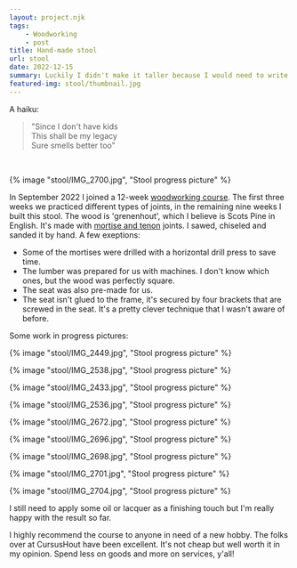 ```yaml
---
layout: project.njk
tags: 
    - Woodworking
    - post
title: Hand-made stool
url: stool
date: 2022-12-15
summary: Luckily I didn't make it taller because I would need to write more text here to have the thumbnail align nicely with the image. This sentence won't make sense if you're reading this on your phone.
featured-img: stool/thumbnail.jpg
---
```


<!-- <blockquote>
"Four legs and a seat<br />
Closest thing to giving birth<br />
I will ever feel"<br />
</blockquote> -->

A haiku: 
<blockquote>
"Since I don't have kids<br />
This shall be my legacy<br />
Sure smells better too"<br />
</blockquote>
<br>


{% image "stool/IMG_2700.jpg", "Stool progress picture" %}

In September 2022 I joined a 12-week [woodworking course](https://cursushout.nl/cursussen/particulier/houtbewerking-1/). The first three weeks we practiced different types of joints, in the remaining nine weeks I built this stool. The wood is 'grenenhout', which I believe is Scots Pine in English. It's made with [mortise and tenon](https://en.wikipedia.org/wiki/Mortise_and_tenon) joints. I sawed, chiseled and sanded it by hand. A few exeptions:

- Some of the mortises were drilled with a horizontal drill press to save time.
- The lumber was prepared for us with machines. I don't know which ones, but the wood was perfectly square.
- The seat was also pre-made for us.
- The seat isn't glued to the frame, it's secured by four brackets that are screwed in the seat. It's a pretty clever technique that I wasn't aware of before.

Some work in progress pictures: 

{% image "stool/IMG_2449.jpg", "Stool progress picture" %}

<!-- {% image "stool/IMG_2533.jpg", "Stool progress picture" %} -->

{% image "stool/IMG_2538.jpg", "Stool progress picture" %}

{% image "stool/IMG_2433.jpg", "Stool progress picture" %}

{% image "stool/IMG_2536.jpg", "Stool progress picture" %}

{% image "stool/IMG_2672.jpg",  "Stool progress picture" %}

{% image "stool/IMG_2696.jpg", "Stool progress picture" %}

{% image "stool/IMG_2698.jpg", "Stool progress picture" %}

{% image "stool/IMG_2701.jpg", "Stool progress picture" %}

{% image "stool/IMG_2704.jpg", "Stool progress picture" %}

I still need to apply some oil or lacquer as a finishing touch but I'm really happy with the result so far.

I highly recommend the course to anyone in need of a new hobby. The folks over at CursusHout have been excellent. It's not cheap but well worth it in my opinion. Spend less on goods and more on services, y'all!

<!-- To celebrate the completion of this project, I asked an AI to write a  love story about me and my stool.

<blockquote>
## The love seat <small>(By ChatGPT)</small>

Berend was a skilled craftsman who spent his days carefully crafting beautiful pieces of furniture from the finest woods. His greatest joy was creating hand-made wooden stools, each one unique and full of character.

One day, as Berend was working on a particularly intricate stool, he looked up and saw a beautiful woman named Elle walking by his workshop. She stopped to admire his work, and Berend was struck by her kind eyes and gentle smile.

From that moment on, Berend couldn't stop thinking about Elle. He worked tirelessly on his stools, pouring all of his love and passion into each one, hoping that one day he would be able to share them with her.

Finally, after months of work, Berend finished the most beautiful stool he had ever created. It was a work of art, with intricate carvings and a smooth, polished finish. Berend knew that this was the stool he had been destined to make, and that it was meant for Elle.

He nervously approached her and presented her with the stool. Elle was overcome with emotion at the sight of such a beautiful and thoughtful gift. She accepted the stool, and Berend's heart soared.

From that day on, Elle and Berend spent every moment they could together, sitting on the hand-made wooden stool, sharing stories and dreams, and falling deeper and deeper in love.

The stool became a symbol of their love, a physical manifestation of the passion and devotion that they shared. And as they sat on it together, they knew that they had found their happily ever after.
</blockquote> -->